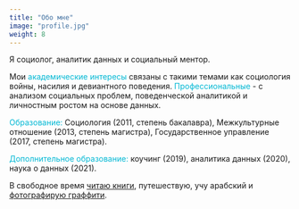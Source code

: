```yaml
---
title: "Обо мне"
image: "profile.jpg"
weight: 8
---
```


<span style="color: rgb(0, 184, 212);"></span>

Я социолог, аналитик данных и социальный ментор.

Мои <span style="color: rgb(0, 184, 212);">академические интересы</span> связаны с такими темами как социология войны, насилия и девиантного поведения. <span style="color: rgb(0, 184, 212);">Профессиональные </span> - с анализом социальных проблем, поведенческой аналитикой и личностным ростом на основе данных. 

<span style="color: rgb(0, 184, 212);">Образование:</span> Социология (2011, степень бакалавра), Межкультурные отношение (2013, степень магистра), Государственное управление (2017, степень магистра). 

<span style="color: rgb(0, 184, 212);">Дополнительное образование:</span> коучинг (2019), аналитика данных (2020), наука о данных (2021).

В свободное время [читаю книги](https://www.goodreads.com/user/show/22833723-agnese), путешествую, учу арабский и [фотографирую граффити](https://www.instagram.com/agnesetravels/).
